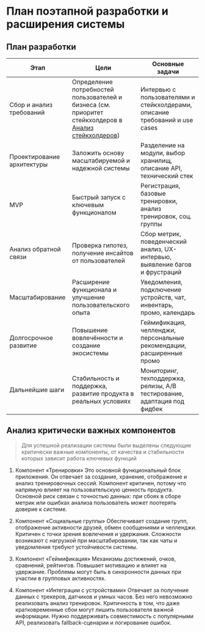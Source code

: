 # План поэтапной разработки и расширения системы

## План разработки

| Этап   | Цели | Основные задачи  |
|-----|--------|-----|
| Сбор и анализ требований  | Определение потребностей пользователей и бизнеса (см. приоритет стейкхолдеров в [Анализ стейкхолдеров](https://github.com/Aruzhanna2k/final-project/blob/main/03_stakeholder_analysis.md)) | Интервью с пользователями и стейкхолдерами, описание требований и use cases |
| Проектирование архитектуры | Заложить основу масштабируемой и надежной системы | Разделение на модули, выбор хранилищ, описание API, технический стек             |
| MVP                    | Быстрый запуск с ключевым функционалом                      | Регистрация, базовые тренировки, анализ тренировок, соц. группы                 |
| Анализ обратной связи | Проверка гипотез, получение инсайтов от пользователей       | Сбор метрик, поведенческий анализ, UX-интервью, выявление багов и фрустраций    |
| Масштабирование        | Расширение функционала и улучшение пользовательского опыта  | Уведомления, подключение устройств, чат, инвентарь, промо, календарь            |
| Долгосрочное развитие | Повышение вовлечённости и создание экосистемы               | Геймификация, челленджи, персональные рекомендации, расширенные промо           |
| Дальнейшие шаги | Стабильность и поддержка, развитие продукта в реальных условиях | Мониторинг, техподдержка, релизы, A/B тестирование, адаптация под фидбек        |


## Анализ критически важных компонентов

> Для успешной реализации системы были выделены следующие критически важные компоненты, от качества и стабильности которых зависит работа ключевых функций
 
1. Компонент «Тренировки»
Это основной функциональный блок приложения. Он отвечает за создание, хранение, отображение и анализ тренировочных сессий.
Компонент критичен, потому что напрямую влияет на пользовательскую ценность продукта.
Основной риск связан с точностью данных: при сбоях в сборе метрик или ошибках анализа пользователь может поотерять доверие к системе.

3. Компонент «Социальные группы»
Обеспечивает создание групп, отображение активности друзей, обмен сообщениями и челленджи.
Критичен с точки зрения вовлечения и удержания.
Сложности возникают с нагрузкой при масштабировании, так как чаты и уведомления требуют устойчивости системы.

4. Компонент «Геймификация»
Механизмы достижений, очков, сравнений, рейтингов.
Повышает мотивацию и влияет на удержание.
Проблемы могут быть в синхронности данных при участии в групповых активностях.

5. Компонент «Интеграции с устройствами»
Отвечает за получение данных с трекеров, датчиков и умных часов.
Без него невозможно реализовать анализ тренировок.
Критичность в том, что даже кратковременные сбои могут лишить пользователя важной информации. Нужно поддерживать совместимость с популярными API, реализовать fallback-сценарии и логирование ошибок.
